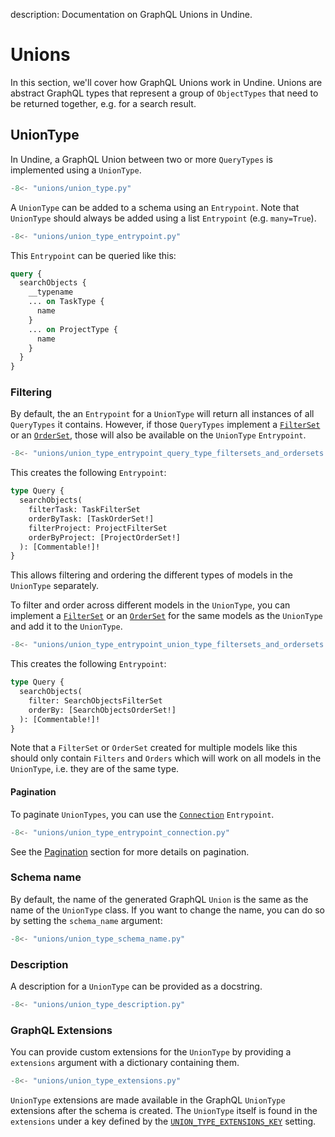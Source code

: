 description: Documentation on GraphQL Unions in Undine.

# Unions

In this section, we'll cover how GraphQL Unions work in Undine.
Unions are abstract GraphQL types that represent a group of `ObjectTypes`
that need to be returned together, e.g. for a search result.

## UnionType

In Undine, a GraphQL Union between two or more `QueryTypes` is implemented using a `UnionType`.

```python
-8<- "unions/union_type.py"
```

A `UnionType` can be added to a schema using an `Entrypoint`.
Note that `UnionType` should always be added using a list `Entrypoint` (e.g. `many=True`).

```python
-8<- "unions/union_type_entrypoint.py"
```

This `Entrypoint` can be queried like this:

```graphql
query {
  searchObjects {
    __typename
    ... on TaskType {
      name
    }
    ... on ProjectType {
      name
    }
  }
}
```

### Filtering

By default, the an `Entrypoint` for a `UnionType` will return all instances of all `QueryTypes` it contains.
However, if those `QueryTypes` implement a [`FilterSet`](filtering.md#filterset) or an
[`OrderSet`](ordering.md#orderset), those will also be available on the `UnionType` `Entrypoint`.

```python
-8<- "unions/union_type_entrypoint_query_type_filtersets_and_ordersets.py"
```

This creates the following `Entrypoint`:

```graphql
type Query {
  searchObjects(
    filterTask: TaskFilterSet
    orderByTask: [TaskOrderSet!]
    filterProject: ProjectFilterSet
    orderByProject: [ProjectOrderSet!]
  ): [Commentable!]!
}
```

This allows filtering and ordering the different types of models in the `UnionType` separately.

To filter and order across different models in the `UnionType`, you can implement
a [`FilterSet`](filtering.md#filterset) or an [`OrderSet`](ordering.md#orderset)
for the same models as the `UnionType` and add it to the `UnionType`.

```python
-8<- "unions/union_type_entrypoint_union_type_filtersets_and_ordersets.py"
```

This creates the following `Entrypoint`:

```graphql
type Query {
  searchObjects(
    filter: SearchObjectsFilterSet
    orderBy: [SearchObjectsOrderSet!]
  ): [Commentable!]!
}
```

Note that a `FilterSet` or `OrderSet` created for multiple models like this
should only contain `Filters` and `Orders` which will work on all models in the `UnionType`,
i.e. they are of the same type.

#### Pagination

To paginate `UnionTypes`, you can use the [`Connection`](pagination.md#connection) `Entrypoint`.

```python
-8<- "unions/union_type_entrypoint_connection.py"
```

See the [Pagination](pagination.md) section for more details on pagination.

### Schema name

By default, the name of the generated GraphQL `Union` is the same as the name of the `UnionType` class.
If you want to change the name, you can do so by setting the `schema_name` argument:

```python
-8<- "unions/union_type_schema_name.py"
```

### Description

A description for a `UnionType` can be provided as a docstring.

```python
-8<- "unions/union_type_description.py"
```

### GraphQL Extensions

You can provide custom extensions for the `UnionType` by providing a
`extensions` argument with a dictionary containing them.

```python
-8<- "unions/union_type_extensions.py"
```

`UnionType` extensions are made available in the GraphQL `UnionType` extensions
after the schema is created. The `UnionType` itself is found in the `extensions`
under a key defined by the [`UNION_TYPE_EXTENSIONS_KEY`](settings.md#union_type_extensions_key)
setting.
